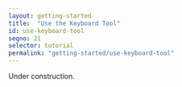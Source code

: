 ```yaml
---
layout: getting-started
title:  "Use the Keyboard Tool"
id: use-keyboard-tool
seqno: 21
selector: tutorial
permalink: "getting-started/use-keyboard-tool"
---
```


Under construction.
